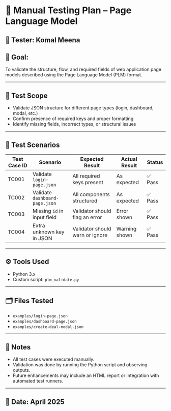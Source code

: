 # 🧪 Manual Testing Plan – Page Language Model

## 👤 Tester: Komal Meena
## 🎯 Goal:
To validate the structure, flow, and required fields of web application page models described using the Page Language Model (PLM) format.

---

## 📝 Test Scope
- Validate JSON structure for different page types (login, dashboard, modal, etc.)
- Confirm presence of required keys and proper formatting
- Identify missing fields, incorrect types, or structural issues

---

## 🧩 Test Scenarios

| Test Case ID | Scenario                          | Expected Result                  | Actual Result | Status  |
|--------------|-----------------------------------|----------------------------------|---------------|---------|
| TC001        | Validate `login-page.json`        | All required keys present        | As expected   | ✅ Pass |
| TC002        | Validate `dashboard-page.json`    | All components structured        | As expected   | ✅ Pass |
| TC003        | Missing `id` in input field       | Validator should flag an error   | Error shown   | ✅ Pass |
| TC004        | Extra unknown key in JSON         | Validator should warn or ignore  | Warning shown | ✅ Pass |

---

## ⚙️ Tools Used
- Python 3.x
- Custom script: `plm_validate.py`

---

## 🗂️ Files Tested
- `examples/login-page.json`
- `examples/dashboard-page.json`
- `examples/create-deal-modal.json`

---

## 🧾 Notes
- All test cases were executed manually.
- Validation was done by running the Python script and observing outputs.
- Future enhancements may include an HTML report or integration with automated test runners.

---

## 📅 Date: April 2025
